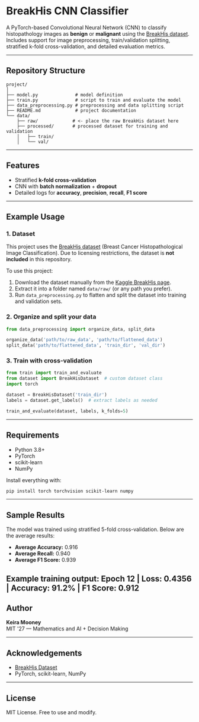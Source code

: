 # BreakHis CNN Classifier

A PyTorch-based Convolutional Neural Network (CNN) to classify histopathology images as **benign** or **malignant** using the [BreakHis dataset](https://www.kaggle.com/datasets/ambarish/breakhis). Includes support for image preprocessing, train/validation splitting, stratified k-fold cross-validation, and detailed evaluation metrics.

---

## Repository Structure

```
project/
│
├── model.py              # model definition
├── train.py              # script to train and evaluate the model
├── data_preprocessing.py # preprocessing and data splitting script
├── README.md             # project documentation
└── data/
    ├── raw/             # <- place the raw BreakHis dataset here
    ├── processed/       # processed dataset for training and validation
    │   ├── train/
    │   └── val/
```

---

## Features

- Stratified **k-fold cross-validation**
- CNN with **batch normalization** + **dropout**
- Detailed logs for **accuracy**, **precision**, **recall**, **F1 score**

---

## Example Usage
### 1. Dataset

This project uses the [BreakHis dataset](https://www.kaggle.com/datasets/ambarish/breakhis) (Breast Cancer Histopathological Image Classification). Due to licensing restrictions, the dataset is **not included** in this repository.

To use this project:
1. Download the dataset manually from the [Kaggle BreakHis page](https://www.kaggle.com/datasets/ambarish/breakhis).
2. Extract it into a folder named `data/raw/` (or any path you prefer).
3. Run `data_preprocessing.py` to flatten and split the dataset into training and validation sets.

### 2. Organize and split your data

```python
from data_preprocessing import organize_data, split_data

organize_data('path/to/raw_data', 'path/to/flattened_data')
split_data('path/to/flattened_data', 'train_dir', 'val_dir')
```

### 3. Train with cross-validation

```python
from train import train_and_evaluate
from dataset import BreakHisDataset  # custom dataset class
import torch

dataset = BreakHisDataset('train_dir')
labels = dataset.get_labels()  # extract labels as needed

train_and_evaluate(dataset, labels, k_folds=5)
```

---

## Requirements

- Python 3.8+
- PyTorch
- scikit-learn
- NumPy

Install everything with:

```bash
pip install torch torchvision scikit-learn numpy
```

---

## Sample Results

The model was trained using stratified 5-fold cross-validation. Below are the average results:
- **Average Accuracy:** 0.916
- **Average Recall:** 0.940
- **Average F1 Score:** 0.939

Example training output:
Epoch 12 | Loss: 0.4356 | Accuracy: 91.2% | F1 Score: 0.912
---

## Author

**Keira Mooney**  
MIT '27 — Mathematics and AI + Decision Making  

---

## Acknowledgements

- [BreakHis Dataset](https://www.kaggle.com/datasets/ambarish/breakhis)
- PyTorch, scikit-learn, NumPy

---

## License

MIT License. Free to use and modify.

